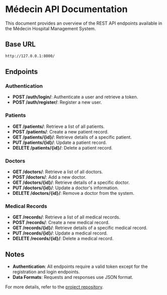 # Médecin API Documentation

This document provides an overview of the REST API endpoints available in the Médecin Hospital Management System.

## Base URL

```bash
http://127.0.0.1:8000/
```

## Endpoints

### Authentication

- **POST /auth/login/**: Authenticate a user and retrieve a token.
- **POST /auth/register/**: Register a new user.

### Patients

- **GET /patients/**: Retrieve a list of all patients.
- **POST /patients/**: Create a new patient record.
- **GET /patients/{id}/**: Retrieve details of a specific patient.
- **PUT /patients/{id}/**: Update a patient record.
- **DELETE /patients/{id}/**: Delete a patient record.

### Doctors

- **GET /doctors/**: Retrieve a list of all doctors.
- **POST /doctors/**: Add a new doctor.
- **GET /doctors/{id}/**: Retrieve details of a specific doctor.
- **PUT /doctors/{id}/**: Update a doctor's information.
- **DELETE /doctors/{id}/**: Remove a doctor from the system.

### Medical Records

- **GET /records/**: Retrieve a list of all medical records.
- **POST /records/**: Create a new medical record.
- **GET /records/{id}/**: Retrieve details of a specific medical record.
- **PUT /records/{id}/**: Update a medical record.
- **DELETE /records/{id}/**: Delete a medical record.

## Notes

- **Authentication**: All endpoints require a valid token except for the registration and login endpoints.
- **Data Formats**: Requests and responses use JSON format.

For more details, refer to the [project repository](https://github.com/okusjid/Medecin).
